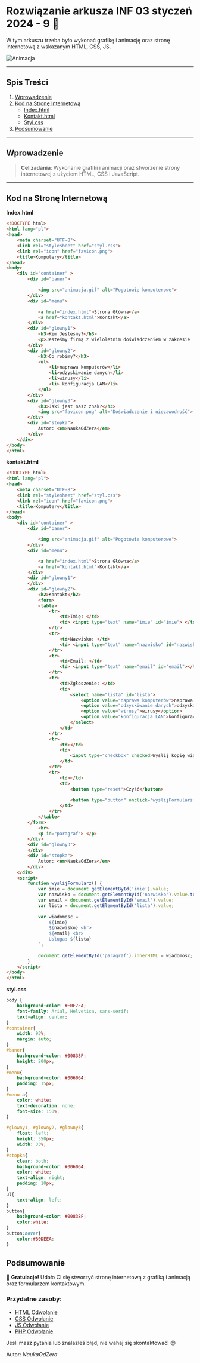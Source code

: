 # Rozwiązanie arkusza INF 03 styczeń 2024 - 9 🚀

W tym arkuszu trzeba było wykonać grafikę i animację oraz stronę internetową z wskazanym HTML, CSS, JS.

![Animacja](https://raw.githubusercontent.com/PumaYT22/EgzaminyZawodoweINF/main/Egzaminy/INF03/2024/inf03_2024_styczen_9/rozwiazanie/plikizrozwiazaniem/animacja.gif)

---

## Spis Treści

1. [Wprowadzenie](#wprowadzenie)
2. [Kod na Stronę Internetową](#kod-na-stronę-internetową)
    - [Index.html](#indexhtml)
    - [Kontakt.html](#kontakthtml)
    - [Styl.css](#stylcss)
3. [Podsumowanie](#podsumowanie)

---

## Wprowadzenie

> **Cel zadania**: Wykonanie grafiki i animacji oraz stworzenie strony internetowej z użyciem HTML, CSS i JavaScript.

---

## Kod na Stronę Internetową

**Index.html**

```html
<!DOCTYPE html>
<html lang="pl">
<head>
    <meta charset="UTF-8">
    <link rel="stylesheet" href="styl.css">
    <link rel="icon" href="favicon.png">
    <title>Komputery</title>
</head>
<body>
    <div id="container" >
        <div id="baner">

            <img src="animacja.gif" alt="Pogotowie komputerowe">
        </div>
        <div id="menu">

            <a href="index.html">Strona Główna</a>
            <a href="kontakt.html">Kontakt</a>
        </div>
        <div id="glowny1">
            <h3>Kim Jesteśmy?</h3>
            <p>Jesteśmy firmą z wieloletnim doświadczeniem w zakresie IT.</p>
        </div>
        <div id="glowny2">
            <h3>Co robimy?</h3>
            <ul>
                <li>naprawa komputerów</li>
                <li>odzyskiwanie danych</li>
                <li>wirusy</li>
                <li> konfiguracja LAN</li>
            </ul>
        </div>
        <div id="glowny3">
            <h3>Jaki jest nasz znak?</h3>
            <img src="favicon.png" alt="Doświadczenie i niezawodność">
        </div>
        <div id="stopka">
            Autor: <em>NaukaOdZera</em>
        </div>
    </div>
</body>
</html>
```
**kontakt.html**
```html
<!DOCTYPE html>
<html lang="pl">
<head>
    <meta charset="UTF-8">
    <link rel="stylesheet" href="styl.css">
    <link rel="icon" href="favicon.png">
    <title>Komputery</title>
</head>
<body>
    <div id="container" >
        <div id="baner">

            <img src="animacja.gif" alt="Pogotowie komputerowe">
        </div>
        <div id="menu">

            <a href="index.html">Strona Główna</a>
            <a href="kontakt.html">Kontakt</a>
        </div>
        <div id="glowny1">
        </div>
        <div id="glowny2">
            <h2>Kontakt</h2>
            <form>
            <table>
                <tr>
                    <td>Imię: </td>
                    <td> <input type="text" name="imie" id="imie"> </td>
                </tr>
                <tr>
                    <td>Nazwisko: </td>
                    <td> <input type="text" name="nazwisko" id="nazwisko"> </td>
                </tr>
                <tr>
                    <td>Email: </td>
                    <td> <input type="text" name="email" id="email"></td>
                </tr>
                <tr>
                    <td>Zgłoszenie: </td>
                    <td> 
                        <select name="lista" id="lista">
                            <option value="naprawa komputerów">naprawa komputerów</option>
                            <option value="odzyskiwanie danych">odzyskiwanie danych</option>
                            <option value="wirusy">wirusy</option>
                            <option value="konfiguracja LAN">konfiguracja LAN</option>
                        </select>
                    </td>
                </tr>
                <tr>
                    <td></td>
                    <td>
                        <input type="checkbox" checked>Wyślij kopię wiadomości
                    </td>
                </tr>
                <tr>
                    <td></td>
                    <td>
                        <button type="reset">Czyść</button>
                        
                        <button type="button" onclick="wyslijFormularz()">Wyślij</button>
                    </td>
                </tr>
            </table>
        </form>
            <hr>
            <p id="paragraf"> </p>
        </div>
        <div id="glowny3">
        </div>
        <div id="stopka">
            Autor: <em>NaukaOdZera</em>
        </div>
    </div>
    <script>
        function wyslijFormularz() {
            var imie = document.getElementById('imie').value;
            var nazwisko = document.getElementById('nazwisko').value.toLowerCase();
            var email = document.getElementById('email').value;
            var lista = document.getElementById('lista').value;
            
            var wiadomosc = `
                ${imie} 
                ${nazwisko} <br>
                ${email} <br>
                Usługa: ${lista}
            `;
            
            document.getElementById('paragraf').innerHTML = wiadomosc;
        }
    </script>
</body>
</html>
```
**styl.css**
```css
body {
    background-color: #E0F7FA;
    font-family: Arial, Helvetica, sans-serif;
    text-align: center;
}
#container{
    width: 95%;
    margin: auto;
}
#baner{
    background-color: #00838F;
    height: 200px;
}
#menu{
    background-color: #006064;
    padding: 15px;
}
#menu a{
    color: white;
    text-decoration: none;
    font-size: 150%;
}

#glowny1, #glowny2, #glowny3{
    float: left;
    height: 350px;
    width: 33%;
}
#stopka{
    clear: both;
    background-color: #006064;
    color: white;
    text-align: right;
    padding: 10px;
}
ul{
    text-align: left;
}
button{
    background-color: #00838F;
    color:white;
}
button:hover{
    color:#80DEEA;
}
```

## Podsumowanie

🎉 **Gratulacje!** Udało Ci się stworzyć stronę internetową z grafiką i animacją oraz formularzem kontaktowym.

### Przydatne zasoby:
- [HTML Odwołanie](https://developer.mozilla.org/en-US/docs/Web/HTML)
- [CSS Odwołanie](https://developer.mozilla.org/en-US/docs/Web/CSS)
- [JS Odwołanie](https://developer.mozilla.org/en-US/docs/Web/JavaScript)
- [PHP Odwołanie](https://phpkurs.pl/)

Jeśli masz pytania lub znalazłeś błąd, nie wahaj się skontaktować! 😊

Autor: *NaukaOdZera*

